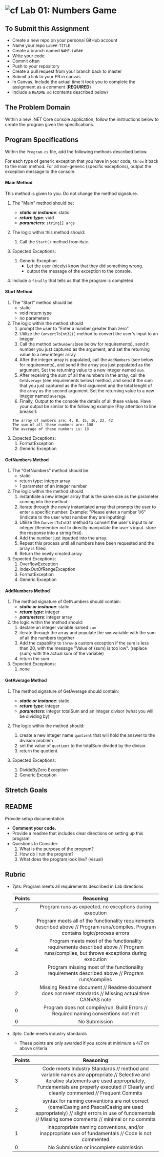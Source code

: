 ![cf](http://i.imgur.com/7v5ASc8.png) Lab 01: Numbers Game
=====================================

## To Submit this Assignment
- Create a new repo on your personal GitHub account
- Name your repo `Lab##-TITLE`
- Create a branch named `NAME-LAB##`
- Write your code
- Commit often
- Push to your repository
- Create a pull request from your branch back to master
- Submit a link to your PR in canvas
- In Canvas, Include the actual time it took you to complete the assignment as a comment (**REQUIRED**)
- Include a `README.md` (contents described below)

## The Problem Domain
Within a new .NET Core console application, follow the instructions below to create  the program given the specifications. 

## Program Specifications

Within the `Program.cs` file, add the following methods described below.

For each type of generic exception that you have in your code, `throw` it back to the main method.
For all non-generic (specific exceptions), output the exception message to the console.

#### Main Method
This method is given to you. Do not change the method signature. 

1. The "Main" method should be:
	- ***static or instance***: static
	- ***return type***: void
	- ***parameters***: `string[] args`
2. The logic within this method should:
	1. Call the `Start()` method from `Main`.

3. Expected Exceptions:
	1. Generic Exception 
		- Let the user (nicely) know that they did something wrong. 
		- output the message of the exception to the console.

4. Include a `finally` that tells us that the program is completed

#### Start Method
1. The "Start" method should be
	- static
	- void return type
	- no parameters
2. The logic within the method should 
	1. prompt the user to "Enter a number greater than zero"
	2. Utilize the `ConvertToInt32()` method to convert the user's input to an integer
	3. Call the method `GetNumbers`(see below for requirements), send it number you just captured as the argument, and set the returning value to a new integer array
	4. After the integer array is populated, call the `AddNumbers` (see below for requirements), and send it the array you just populated as the argument. Set the returning value to a new integer named `sum`. 
	5. After receiving the sum of all the numbers in the array, call the `GetAverage` (see requirements below) method, and send it the sum that you just captured as the first argument and the total lenght of the array as the second argument. Set the returning value to a new integer named `average`.
	6. Finally, Output to the console the details of all these values. Have your output be similar to the following example (Pay attention to line breaks!):
	```
	The array of numbers are: 4, 8, 15, 16, 23, 42
	The sum of all these numbers are: 108
	The average of these numbers is: 18
	```
3. Expected Exceptions:
	1. FormatException
	2. Generic Exception

#### GetNumbers Method
1. The "GetNumbers" method should be
	- static
	- return type: integer array
	- 1 parameter of an integer number
2. The logic within the method should
	1. instantiate a new integer array that is the same size as the parameter coming into the method
	2. iterate through the newly instantiated array that prompts the user to enter a specific number. Example: "Please enter a number 1/6" (indicate to the user what number they are inputting)
	3. Utilize the `ConvertToInt32` method to convert the user's input to an integer (Remember not to directly manipulate the user's input. store the response into a string first).
	4. Add the number just inputted into the array. 
	5. Repeat this process until all numbers have been requested and the array is filled. 
	6. Return the newly created array
3. Expected Exceptions:
	1. OverflowException
	2. IndexOutOfRangeException
	3. FormatException
	3. Generic Exception

#### AddNumbers Method
1. The method signature of GetNumbers should contain:
	- ***static or instance***: static
	- ***return type***: integer
	- ***parameters***: integer array
2. the logic within the method should:
	1. declare an integer variable named `sum`
	2. iterate through the array and populate the `sum` variable with the sum of all the numbers together
	3. Add the capability to `throw` a custom exception if the sum is less than 20, with the message "Value of {sum} is too low". (replace {sum} with the actual sum of the variable)
	4. return the sum
3. Expected Exceptions:
	1. none

#### GetAverage Method
1. The method signature of GetAverage should contain:
	- ***static or instance***: static
	- ***return type***: integer
	- ***parameters***: integer totalSum and an integer divisor (what you will be dividing by)
2. The logic within the method should:
	1. create a new integer name `quotient` that will hold the answer to the division problem
	2. set the value of `quotient` to the totalSum divided by the divisor.
	3. return the quotient.

3. Expected Exceptions:
	1. DivideByZero Exception
	2. Generic Exception


## Stretch Goals

## README

Provide setup documentation 

- **Comment your code.**
- Provide a readme that includes clear directions on setting up this program.
- Questions to Consider: 
	1. What is the purpose of the program?
	1. How do I run the program?
	1. What does the program look like? (visual)

## Rubric
- 7pts: Program meets all requirements described in Lab directions

	Points  | Reasoning | 
	 ------------ | :-----------: | 
	7       | Program runs as expected, no exceptions during execution |
	5       | Program meets all of the  functionality requirements described above // Program runs/compiles, Program contains logic/process errors|
	4       | Program meets most of the functionality requirements described above // Program runs/compiles, but throws exceptions during execution | 
	3       | Program missing most of the functionality requirements described above // Program runs/compiles |
	2       | Missing Readme document // Readme document does not meet standards // Missing actual time CANVAS note |
	0       | Program does not compile/run. Build Errors // Required naming conventions not met |
	0       | No Submission |

- 3pts: Code meets industry standards
	- These points are only awarded if you score at minimum a 4/7 on above criteria

	Points  | Reasoning | 
	 ------------ | :-----------: | 
	3       | Code meets Industry Standards // method and variable names are appropriate // Selective and iterative statements are used appropriately, Fundamentals are properly executed // Clearly and cleanly commented // Frequent Commits |
	2       | syntax for naming conventions are not correct (camelCasing and PascalCasing are used appropriately) // slight errors in use of fundamentals // Missing some comments // minimal or no commits |
	1       | Inappropriate naming conventions, and/or inappropriate use of fundamentals // Code is not commented  |
	0       | No Submission or incomplete submission |

